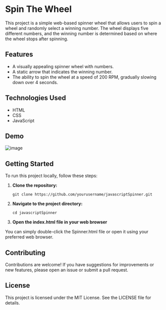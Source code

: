 # Spin The Wheel

This project is a simple web-based spinner wheel that allows users to spin a wheel and randomly select a winning number. The wheel displays five different numbers, and the winning number is determined based on where the wheel stops after spinning.

## Features

- A visually appealing spinner wheel with numbers.
- A static arrow that indicates the winning number.
- The ability to spin the wheel at a speed of 200 RPM, gradually slowing down over 4 seconds.

## Technologies Used

- HTML
- CSS
- JavaScript

## Demo

![image](https://github.com/user-attachments/assets/2b54c40f-7f30-4645-8653-41112bdb90a9)

## Getting Started

To run this project locally, follow these steps:

1. **Clone the repository:**

   ```
   git clone https://github.com/yourusername/javascriptSpinner.git
   ```

2. **Navigate to the project directory:**

   ```
   cd javascriptSpinner
   ```
3. **Open the index.html file in your web browser**

You can simply double-click the Spinner.html file or open it using your preferred web browser.

## Contributing
Contributions are welcome! If you have suggestions for improvements or new features, please open an issue or submit a pull request.

## License
This project is licensed under the MIT License. See the LICENSE file for details.
   



